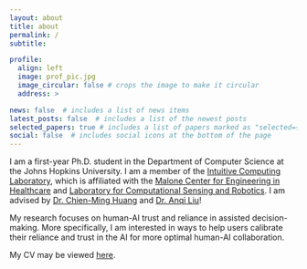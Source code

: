 ```yaml
---
layout: about
title: about
permalink: /
subtitle:

profile:
  align: left
  image: prof_pic.jpg
  image_circular: false # crops the image to make it circular
  address: >

news: false  # includes a list of news items
latest_posts: false  # includes a list of the newest posts
selected_papers: true # includes a list of papers marked as "selected={true}"
social: false  # includes social icons at the bottom of the page
---
```


I am a first-year Ph.D. student in the Department of Computer Science at the Johns Hopkins University. I am a member of the [Intuitive Computing Laboratory](https://intuitivecomputing.github.io/), which is affiliated with the [Malone Center for Engineering in Healthcare](https://malonecenter.jhu.edu/) and [Laboratory for Computational Sensing and Robotics](https://lcsr.jhu.edu/). I am advised by [Dr. Chien-Ming Huang](https://www.cs.jhu.edu/~cmhuang/) and [Dr. Anqi Liu](https://anqiliu-ai.github.io/)!

My research focuses on human-AI trust and reliance in assisted decision-making. More specifically, I am interested in ways to help users calibrate their reliance and trust in the AI for more optimal human-AI collaboration. 

My CV may be viewed [here]().
